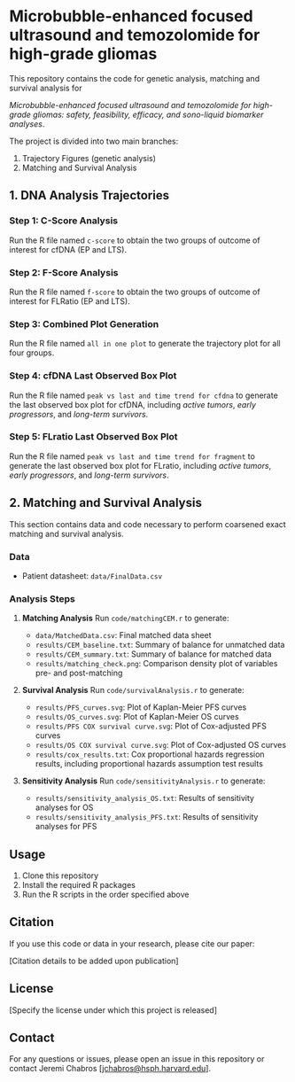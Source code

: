 # Microbubble-enhanced focused ultrasound and temozolomide for high-grade gliomas

This repository contains the code for genetic analysis, matching and survival analysis for 

*Microbubble-enhanced focused ultrasound and temozolomide for high-grade gliomas: safety, feasibility, efficacy, and sono-liquid biomarker analyses*.

The project is divided into two main branches:

1. Trajectory Figures (genetic analysis)
2. Matching and Survival Analysis

## 1. DNA Analysis Trajectories

### Step 1: C-Score Analysis
Run the R file named `c-score` to obtain the two groups of outcome of interest for cfDNA (EP and LTS).

### Step 2: F-Score Analysis
Run the R file named `f-score` to obtain the two groups of outcome of interest for FLRatio (EP and LTS).

### Step 3: Combined Plot Generation
Run the R file named `all in one plot` to generate the trajectory plot for all four groups.

### Step 4: cfDNA Last Observed Box Plot
Run the R file named `peak vs last and time trend for cfdna` to generate the last observed box plot for cfDNA, including *active tumors*, *early progressors*, and *long-term survivors*.

### Step 5: FLratio Last Observed Box Plot
Run the R file named `peak vs last and time trend for fragment` to generate the last observed box plot for FLratio, including *active tumors*, *early progressors*, and *long-term survivors*.

## 2. Matching and Survival Analysis

This section contains data and code necessary to perform coarsened exact matching and survival analysis.

### Data
- Patient datasheet: `data/FinalData.csv`

### Analysis Steps

1. **Matching Analysis**
   Run `code/matchingCEM.r` to generate:
   - `data/MatchedData.csv`: Final matched data sheet
   - `results/CEM_baseline.txt`: Summary of balance for unmatched data
   - `results/CEM_summary.txt`: Summary of balance for matched data
   - `results/matching_check.png`: Comparison density plot of variables pre- and post-matching

2. **Survival Analysis**
   Run `code/survivalAnalysis.r` to generate:
   - `results/PFS_curves.svg`: Plot of Kaplan-Meier PFS curves
   - `results/OS_curves.svg`: Plot of Kaplan-Meier OS curves
   - `results/PFS COX survival curve.svg`: Plot of Cox-adjusted PFS curves
   - `results/OS COX survival curve.svg`: Plot of Cox-adjusted OS curves
   - `results/cox_results.txt`: Cox proportional hazards regression results, including proportional hazards assumption test results

3. **Sensitivity Analysis**
   Run `code/sensitivityAnalysis.r` to generate:
   - `results/sensitivity_analysis_OS.txt`: Results of sensitivity analyses for OS
   - `results/sensitivity_analysis_PFS.txt`: Results of sensitivity analyses for PFS

## Usage

1. Clone this repository
2. Install the required R packages
3. Run the R scripts in the order specified above

## Citation

If you use this code or data in your research, please cite our paper:

[Citation details to be added upon publication]

## License

[Specify the license under which this project is released]

## Contact

For any questions or issues, please open an issue in this repository or contact Jeremi Chabros [jchabros@hsph.harvard.edu].
